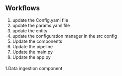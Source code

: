 ## Workflows

1. update the Config.yaml file
2. update the params.yaml file
3. update the entity
4. update the configuration manager in the src config
5. Update the components 
6. Update the pipeline 
7. Update the main.py 
8. Update the app.py 

#### 
1.Data ingestion component